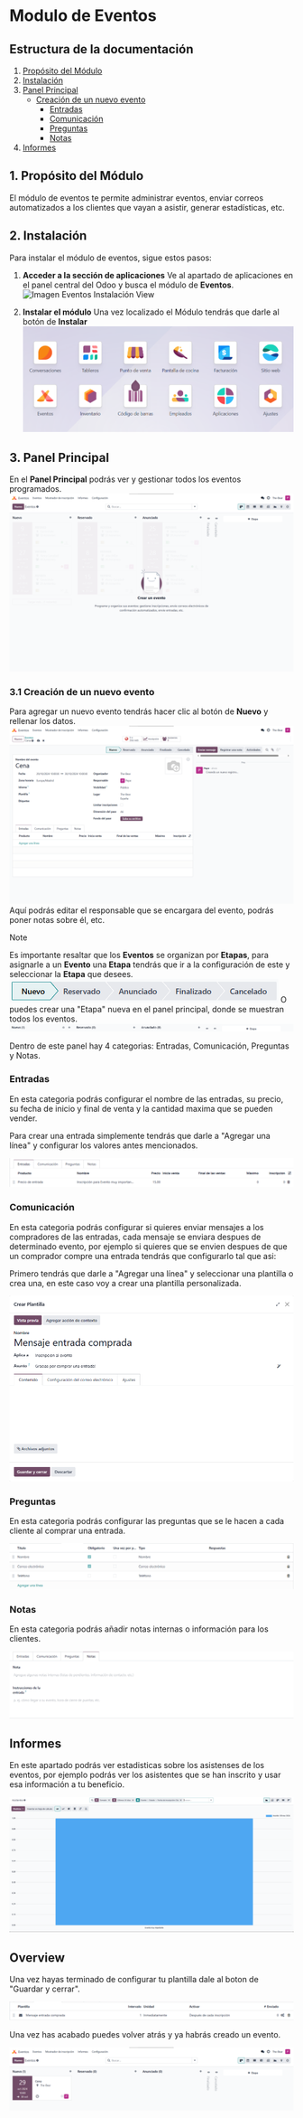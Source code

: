 # Modulo de Eventos
## Estructura de la documentación

1. [Propósito del Módulo](#1-propósito-del-módulo)
2. [Instalación](#2-instalación)
3. [Panel Principal](#3-panel-principal)
   - [Creación de un nuevo evento](#31-creación-de-un-nuevo-evento)
        - [Entradas](#31-entradas)
        - [Comunicación](#32-comunicación)
        - [Preguntas](#33-preguntas)
        - [Notas](#34-notas)
4. [Informes](#4-informes)

## 1. Propósito del Módulo
El módulo de eventos te permite administrar eventos, enviar correos automatizados a los clientes que vayan a asistir, generar estadísticas, etc.

## 2. Instalación
Para instalar el módulo de eventos, sigue estos pasos:

1. **Acceder a la sección de aplicaciones**
Ve al apartado de aplicaciones en el panel central del Odoo y busca el módulo de **Eventos**.
    ![Imagen Eventos Instalación View](Images/Eventos/EventosInstalación.png)

2. **Instalar el módulo**
Una vez localizado el Módulo tendrás que darle al botón de **Instalar**
    ![Imagen Eventos Boton Instalar](Images/Eventos/EventosInstalado.png)

## 3. Panel Principal

En el **Panel Principal** podrás ver y gestionar todos los eventos programados.
    ![Imagen Eventos Vacio](Images/Eventos/EventosVacio.png)

### 3.1 Creación de un nuevo evento
Para agregar un nuevo evento tendrás hacer clic al botón de **Nuevo** y rellenar los datos.
    ![Imagen Eventos Vacio](Images/Eventos/EventoCrearEj.png)
Aquí podrás editar el responsable que se encargara del evento, podrás poner notas sobre él, etc.

> [!NOTE]
> Es importante resaltar que los **Eventos** se organizan por **Etapas**, para asignarle a un **Evento** una **Etapa** tendrás que ir a la configuración de este y seleccionar la **Etapa** que desees.
> ![Imagen Eventos Etapa](Images/Eventos/EventosEtapa.png)
> O puedes crear una "Etapa" nueva en el panel principal, donde se muestran todos los eventos.
> ![Imagen Eventos Etapa](Images/Eventos/CrearEventosEtapa.png)

Dentro de este panel hay 4 categorias: Entradas, Comunicación, Preguntas y Notas.

### Entradas

En esta categoria podrás configurar el nombre de las entradas, su precio, su fecha de inicio y final de venta y la cantidad maxima que se pueden vender.

Para crear una entrada simplemente tendrás que darle a "Agregar una línea" y configurar los valores antes mencionados.

![Imagen Creado Ya](Images/Eventos/ConfigEntradas.png)

### Comunicación

En esta categoria podrás configurar si quieres enviar mensajes a los compradores de las entradas, cada mensaje se enviara despues de determinado evento, por ejemplo si quieres que se envien despues de que un comprador compre una entrada tendrás que configurarlo tal que asi:

Primero tendrás que darle a "Agregar una línea" y seleccionar una plantilla o crea una, en este caso voy a crear una plantilla personalizada.

![Imagen Creado Ya](Images/Eventos/ConfigPlantillaEntradas.png)

### Preguntas

En esta categoria podrás configurar las preguntas que se le hacen a cada cliente al comprar una entrada.

![Imagen Preguntas](Images/Eventos/EventosPreguntas.png)

### Notas

En esta categoria podrás añadir notas internas o información para los clientes.

![Imagen Notas](Images/Eventos/EventosNotas.png)

## Informes

En este apartado podrás ver estadisticas sobre los asistenses de los eventos, por ejemplo podrás ver los asistentes que se han inscrito y usar esa información a tu beneficio.

![Imagen Asistentes](Images/Eventos/EventosAsistentes.png)

## Overview

Una vez hayas terminado de configurar tu plantilla dale al boton de "Guardar y cerrar".

![Img](Images/Eventos/EventosEntradaCompradaEj.png)

Una vez has acabado puedes volver atrás y ya habrás creado un evento.

![Imagen Creado Ya](Images/Eventos/CreadoYa.png)